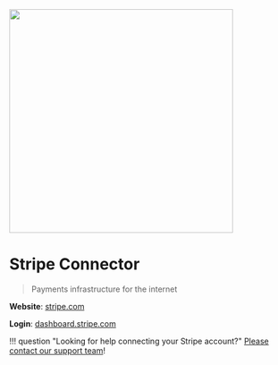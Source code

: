 <img src="https://static.openfintech.io/payment_providers/stripe/logo.svg?w=400" width="400px" >

# Stripe Connector

> Payments infrastructure for the internet

**Website**: [stripe.com](https://stripe.com/en-gb-us)

**Login**: [dashboard.stripe.com](https://dashboard.stripe.com/login)

!!! question "Looking for help connecting your Stripe account?"
    [Please contact our support team](mailto:support@paycore.io)!
